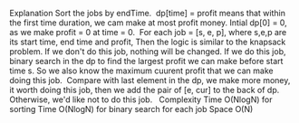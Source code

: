 Explanation
Sort the jobs by endTime.
​
dp[time] = profit means that within the first time duration,
we cam make at most profit money.
Intial dp[0] = 0, as we make profit = 0 at time = 0.
​
For each job = [s, e, p], where s,e,p are its start time, end time and profit,
Then the logic is similar to the knapsack problem.
If we don't do this job, nothing will be changed.
If we do this job, binary search in the dp to find the largest profit we can make before start time s.
So we also know the maximum cuurent profit that we can make doing this job.
​
Compare with last element in the dp,
we make more money,
it worth doing this job,
then we add the pair of [e, cur] to the back of dp.
Otherwise, we'd like not to do this job.
​
​
Complexity
Time O(NlogN) for sorting
Time O(NlogN) for binary search for each job
Space O(N)
​